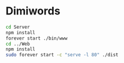 # Dimiwords

```bash
cd Server
npm install
forever start ./bin/www
cd ../Web
npm install
sudo forever start -c "serve -l 80" ./dist
```
